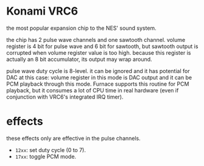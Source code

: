 # Konami VRC6

the most popular expansion chip to the NES' sound system.

the chip has 2 pulse wave channels and one sawtooth channel.
volume register is 4 bit for pulse wave and 6 bit for sawtooth, but sawtooth output is corrupted when volume register value is too high. because this register is actually an 8 bit accumulator, its output may wrap around.

pulse wave duty cycle is 8-level. it can be ignored and it has potential for DAC at this case: volume register in this mode is DAC output and it can be PCM playback through this mode.
Furnace supports this routine for PCM playback, but it consumes a lot of CPU time in real hardware (even if conjunction with VRC6's integrated IRQ timer).

# effects

these effects only are effective in the pulse channels.

- `12xx`: set duty cycle (0 to 7).
- `17xx`: toggle PCM mode.